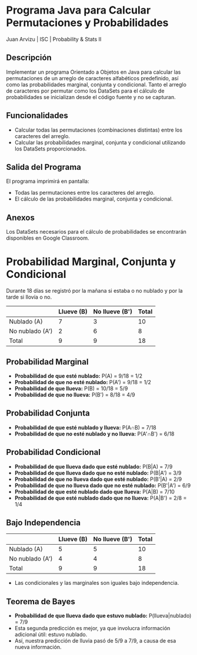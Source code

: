 # Programa Java para Calcular Permutaciones y Probabilidades
Juan Arvizu | ISC | Probability & Stats II

## Descripción
Implementar un programa Orientado a Objetos en Java para calcular las permutaciones de un arreglo de caracteres alfabéticos predefinido, así como las probabilidades marginal, conjunta y condicional. Tanto el arreglo de caracteres por permutar como los DataSets para el cálculo de probabilidades se inicializan desde el código fuente y no se capturan.

## Funcionalidades
- Calcular todas las permutaciones (combinaciones distintas) entre los caracteres del arreglo.
- Calcular las probabilidades marginal, conjunta y condicional utilizando los DataSets proporcionados.

## Salida del Programa
El programa imprimirá en pantalla:
- Todas las permutaciones entre los caracteres del arreglo.
- El cálculo de las probabilidades marginal, conjunta y condicional.

## Anexos
Los DataSets necesarios para el cálculo de probabilidades se encontrarán disponibles en Google Classroom.



# Probabilidad Marginal, Conjunta y Condicional

Durante 18 días se registró por la mañana si estaba o no nublado y por la tarde si llovía o no.

|                | Llueve (B) | No llueve (B') | Total |
|----------------|------------|----------------|-------|
| Nublado (A)    | 7          | 3              | 10    |
| No nublado (A')| 2          | 6              | 8     |
| Total          | 9          | 9              | 18    |

## Probabilidad Marginal

- **Probabilidad de que esté nublado:** P(A) = 9/18 = 1/2
- **Probabilidad de que no esté nublado:** P(A') = 9/18 = 1/2
- **Probabilidad de que llueva:** P(B) = 10/18 = 5/9
- **Probabilidad de que no llueva:** P(B') = 8/18 = 4/9

## Probabilidad Conjunta

- **Probabilidad de que esté nublado y llueva:** P(A∩B) = 7/18
- **Probabilidad de que no esté nublado y no llueva:** P(A'∩B') = 6/18

## Probabilidad Condicional

- **Probabilidad de que llueva dado que esté nublado:** P(B|A) = 7/9
- **Probabilidad de que llueva dado que no esté nublado:** P(B|A') = 3/9
- **Probabilidad de que no llueva dado que esté nublado:** P(B'|A) = 2/9
- **Probabilidad de que no llueva dado que no esté nublado:** P(B'|A') = 6/9
- **Probabilidad de que esté nublado dado que llueva:** P(A|B) = 7/10
- **Probabilidad de que esté nublado dado que no llueva:** P(A|B') = 2/8 = 1/4

## Bajo Independencia

|                | Llueve (B) | No llueve (B') | Total |
|----------------|------------|----------------|-------|
| Nublado (A)    | 5          | 5              | 10    |
| No nublado (A')| 4          | 4              | 8     |
| Total          | 9          | 9              | 18    |

- Las condicionales y las marginales son iguales bajo independencia.

## Teorema de Bayes

- **Probabilidad de que llueva dado que estuvo nublado:** P(llueva|nublado) = 7/9
- Esta segunda predicción es mejor, ya que involucra información adicional útil: estuvo nublado.
- Así, nuestra predicción de lluvia pasó de 5/9 a 7/9, a causa de esa nueva información.

